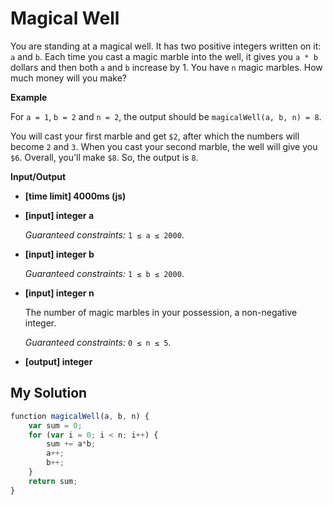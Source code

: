 # Magical Well
﻿You are standing at a magical well. It has two positive integers written on it: `a` and `b`. Each time you cast a magic marble into the well, it gives you `a * b` dollars and then both `a` and `b` increase by 1\. You have `n` magic marbles. How much money will you make?

**Example**

For `a = 1`, `b = 2` and `n = 2`, the output should be
`magicalWell(a, b, n) = 8`.

You will cast your first marble and get `$2`, after which the numbers will become `2` and `3`. When you cast your second marble, the well will give you `$6`. Overall, you'll make `$8`. So, the output is `8`.

**Input/Output**

*   **[time limit] 4000ms (js)**

*   **[input] integer a**

    _Guaranteed constraints:_
    `1 ≤ a ≤ 2000`.

*   **[input] integer b**

    _Guaranteed constraints:_
    `1 ≤ b ≤ 2000`.

*   **[input] integer n**

    The number of magic marbles in your possession, a non-negative integer.

    _Guaranteed constraints:_
    `0 ≤ n ≤ 5`.

*   **[output] integer**


## My Solution
```javascript
﻿function magicalWell(a, b, n) {
    var sum = 0;
    for (var i = 0; i < n; i++) {
        sum += a*b;
        a++;
        b++;
    }
    return sum;
}
​
```
